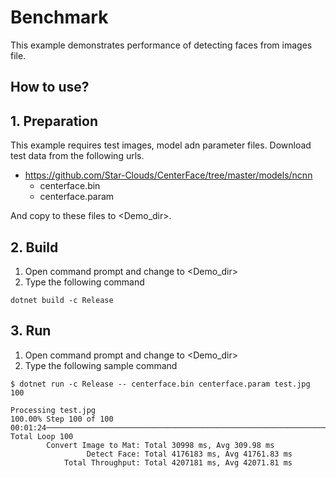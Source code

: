 ﻿# Benchmark

This example demonstrates performance of detecting faces from images file.

## How to use?

## 1. Preparation

This example requires test images, model adn parameter files. 
Download test data from the following urls.

- https://github.com/Star-Clouds/CenterFace/tree/master/models/ncnn
  - centerface.bin
  - centerface.param

And copy to these files to &lt;Demo_dir&gt;.

## 2. Build

1. Open command prompt and change to &lt;Demo_dir&gt;
1. Type the following command
````
dotnet build -c Release
````

## 3. Run

1. Open command prompt and change to &lt;Demo_dir&gt;
1. Type the following sample command
````
$ dotnet run -c Release -- centerface.bin centerface.param test.jpg 100

Processing test.jpg
100.00% Step 100 of 100                                                                                                                        00:01:24───────────────────────────────────────────────────────────────────────────────────────────────────────────────────────────────────────────────────────
Total Loop 100
        Convert Image to Mat: Total 30998 ms, Avg 309.98 ms
                 Detect Face: Total 4176183 ms, Avg 41761.83 ms
            Total Throughput: Total 4207181 ms, Avg 42071.81 ms
````